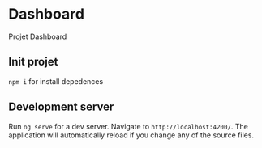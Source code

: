 # Dashboard

Projet Dashboard

## Init projet

`npm i` for install depedences

## Development server

Run `ng serve` for a dev server. Navigate to `http://localhost:4200/`. The application will automatically reload if you change any of the source files.

